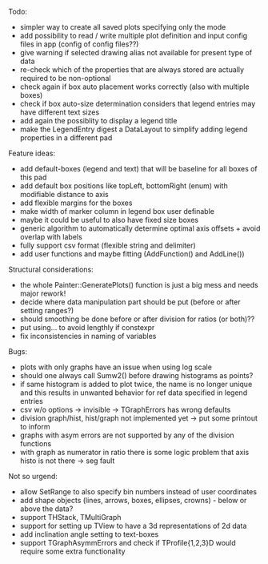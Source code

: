 Todo:
- simpler way to create all saved plots specifying only the mode
- add possibility to read / write multiple plot definition and input config files in app (config of config files??)
- give warning if selected drawing alias not available for present type of data
- re-check which of the properties that are always stored are actually required to be non-optional
- check again if box auto placement works correctly (also with multiple boxes)
- check if box auto-size determination considers that legend entries may have different text sizes
- add again the possiblity to display a legend title
- make the LegendEntry digest a DataLayout to simplify adding legend properties in a different pad

Feature ideas:
- add default-boxes (legend and text) that will be baseline for all boxes of this pad
- add default box positions like topLeft, bottomRight (enum) with modifiable distance to axis
- add flexible margins for the boxes
- make width of marker column in legend box user definable
- maybe it could be useful to also have fixed size boxes
- generic algorithm to automatically determine optimal axis offsets + avoid overlap with labels
- fully support csv format (flexible string and delimiter)
- add user functions and maybe fitting (AddFunction() and AddLine())

Structural considerations:
- the whole Painter::GeneratePlots() function is just a big mess and needs major rework!
- decide where data manipulation part should be put (before or after setting ranges?)
- should smoothing be done before or after division for ratios (or both)??
- put using... to avoid lengthly if constexpr
- fix inconsistencies in naming of variables

Bugs:
- plots with only graphs have an issue when using log scale
- should one always call Sumw2() before drawing histograms as points?
- if same histogram is added to plot twice, the name is no longer unique and this results in unwanted behavior for ref data specified in legend entries
- csv w/o options -> invisible -> TGraphErrors has wrong defaults
- division graph/hist, hist/graph not implemented yet -> put some printout to inform
- graphs with asym errors are not supported by any of the division functions
- with graph as numerator in ratio there is some logic problem that axis histo is not there -> seg fault

Not so urgend:
- allow SetRange to also specify bin numbers instead of user coordinates
- add shape objects (lines, arrows, boxes, ellipses, crowns) - below or above the data?
- support THStack, TMultiGraph
- support for setting up TView to have a 3d representations of 2d data
- add inclination angle setting to text-boxes
- support TGraphAsymmErrors and check if TProfile{1,2,3}D would require some extra functionality
